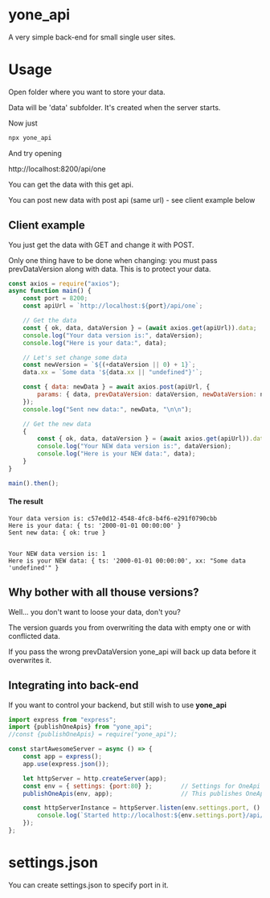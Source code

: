 # yone_api

A very simple back-end for small single user sites.

# Usage

Open folder where you want to store your data.

Data will be 'data' subfolder. It's created when the server starts.

Now just

```bash
npx yone_api
```

And try opening 

http://localhost:8200/api/one

You can get the data with this get api.

You can post new data with post api (same url) - see client example below

## Client example

You just get the data with GET and change it with POST.

Only one thing have to be done when changing: you must pass prevDataVersion along with data. This is to protect your data.

```javascript
const axios = require("axios");
async function main() {
    const port = 8200;
    const apiUrl = `http://localhost:${port}/api/one`;

    // Get the data
    const { ok, data, dataVersion } = (await axios.get(apiUrl)).data;
    console.log("Your data version is:", dataVersion);
    console.log("Here is your data:", data);

    // Let's set change some data
    const newVersion = `${(+dataVersion || 0) + 1}`;
    data.xx = `Some data '${data.xx || "undefined"}'`;

    const { data: newData } = await axios.post(apiUrl, {
        params: { data, prevDataVersion: dataVersion, newDataVersion: newVersion },
    });
    console.log("Sent new data:", newData, "\n\n");

    // Get the new data
    {
        const { ok, data, dataVersion } = (await axios.get(apiUrl)).data;
        console.log("Your NEW data version is:", dataVersion);
        console.log("Here is your NEW data:", data);
    }
}

main().then();
```

#### The result

```
Your data version is: c57e0d12-4548-4fc8-b4f6-e291f0790cbb
Here is your data: { ts: '2000-01-01 00:00:00' }
Sent new data: { ok: true } 


Your NEW data version is: 1
Here is your NEW data: { ts: '2000-01-01 00:00:00', xx: "Some data 'undefined'" }
```

## Why bother with all thouse versions?

Well... you don't want to loose your data, don't you?

The version guards you from overwriting the data with empty one or with conflicted data.

If you pass the wrong prevDataVersion yone_api will back up data before it overwrites it.

## Integrating into back-end

If you want to control your backend, but still wish to use **yone_api**

```javascript
import express from "express";
import {publishOneApis} from "yone_api";
//const {publishOneApis} = require("yone_api");

const startAwesomeServer = async () => {
    const app = express();
    app.use(express.json());

    let httpServer = http.createServer(app);
    const env = { settings: {port:80} };        // Settings for OneApi
    publishOneApis(env, app);                   // This publishes OneApi apis

    const httpServerInstance = httpServer.listen(env.settings.port, () => {
        console.log(`Started http://localhost:${env.settings.port}/api/one`);
    });
};
```



# settings.json

You can create settings.json to specify port in it.
